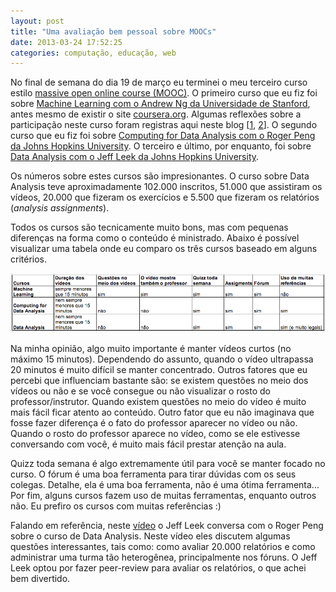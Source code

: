 ```yaml
---
layout: post
title: "Uma avaliação bem pessoal sobre MOOCs"
date: 2013-03-24 17:52:25
categories: computação, educação, web
---
```


No final de semana do dia 19 de março eu terminei o meu terceiro curso estilo [massive open online course (MOOC)](http://en.wikipedia.org/wiki/Massive_open_online_course). O primeiro curso que eu fiz foi sobre [Machine Learning com o Andrew Ng da Universidade de Stanford](https://www.coursera.org/course/ml), antes mesmo de existir o site [coursera.org](https://www.coursera.org). Algumas reflexões sobre a participação neste curso foram registras aqui neste blog [[1](http://blog.fbarth.net.br/2012/01/13/o-alcance-do-ensino-a-distancia/), [2](http://blog.fbarth.net.br/2011/10/13/machine-learning-artificial-intelligence-and-leffe/)]. O segundo curso que eu fiz foi sobre [Computing for Data Analysis com o Roger Peng da Johns Hopkins University](https://www.coursera.org/course/compdata). O terceiro e último, por enquanto, foi sobre [Data Analysis com o Jeff Leek da Johns Hopkins University](https://class.coursera.org/dataanalysis-001).

Os números sobre estes cursos são impresionantes. O curso sobre Data Analysis teve aproximadamente 102.000 inscritos, 51.000 que assistiram os vídeos, 20.000 que fizeram os exercícios e 5.500 que fizeram os relatórios (_analysis assignments_).

Todos os cursos são tecnicamente muito bons, mas com pequenas diferenças na forma como o conteúdo é ministrado. Abaixo é possível visualizar uma tabela onde eu comparo os três cursos baseado em alguns critérios.

[![](assets/comparacao_moocs1.png "comparacao_moocs")](http://blog.fbarth.net.br/wp-content/uploads/2013/03/comparacao_moocs1.png)

Na minha opinião, algo muito importante é manter vídeos curtos (no máximo 15 minutos). Dependendo do assunto, quando o vídeo ultrapassa 20 minutos é muito difícil se manter concentrado. Outros fatores que eu percebi que influenciam bastante são: se existem questões no meio dos vídeos ou não e se você consegue ou não visualizar o rosto do professor/instrutor. Quando existem questões no meio do vídeo é muito mais fácil ficar atento ao conteúdo. Outro fator que eu não imaginava que fosse fazer diferença é o fato do professor aparecer no vídeo ou não. Quando o rosto do professor aparece no vídeo, como se ele estivesse conversando com você, é muito mais fácil prestar atenção na aula.

Quizz toda semana é algo extremamente útil para você se manter focado no curso. O fórum é uma boa ferramenta para tirar dúvidas com os seus colegas. Detalhe, ela é uma boa ferramenta, não é uma ótima ferramenta... Por fim, alguns cursos fazem uso de muitas ferramentas, enquanto outros não. Eu prefiro os cursos com muitas referências :)

Falando em referência, neste [vídeo](http://www.youtube.com/watch?v=qO2xUvogyJE) o Jeff Leek conversa com o Roger Peng sobre o curso de Data Analysis. Neste vídeo eles discutem algumas questões interessantes, tais como: como avaliar 20.000 relatórios e como administrar uma turma tão heterogênea, principalmente nos fóruns. O Jeff Leek optou por fazer peer-review para avaliar os relatórios, o que achei bem divertido.
